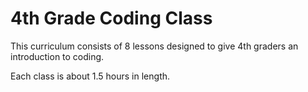 # 4th Grade Coding Class

This curriculum consists of 8 lessons designed to give 4th graders an introduction to coding.

Each class is about 1.5 hours in length.

